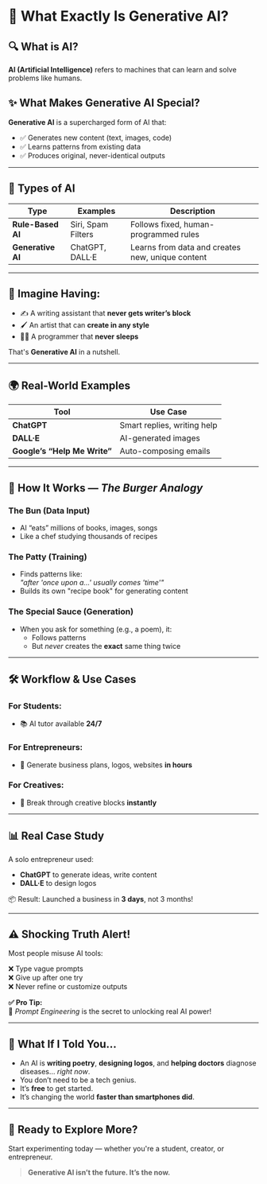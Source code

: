 # 🤖 What Exactly Is Generative AI?

## 🔍 What is AI?  
**AI (Artificial Intelligence)** refers to machines that can learn and solve problems like humans.

## ✨ What Makes Generative AI Special?
**Generative AI** is a supercharged form of AI that:
- ✅ Generates new content (text, images, code)
- ✅ Learns patterns from existing data
- ✅ Produces original, never-identical outputs

---

## 🧠 Types of AI

| Type | Examples | Description |
|------|----------|-------------|
| **Rule-Based AI** | Siri, Spam Filters | Follows fixed, human-programmed rules |
| **Generative AI** | ChatGPT, DALL·E | Learns from data and creates new, unique content |

---

## 🎨 Imagine Having:

- ✍️ A writing assistant that **never gets writer’s block**
- 🖌️ An artist that can **create in any style**
- 👨‍💻 A programmer that **never sleeps**

That's **Generative AI** in a nutshell.

---

## 🌍 Real-World Examples

| Tool | Use Case |
|------|----------|
| **ChatGPT** | Smart replies, writing help |
| **DALL·E** | AI-generated images |
| **Google’s “Help Me Write”** | Auto-composing emails |

---

## 🍔 How It Works — *The Burger Analogy*

### The Bun (Data Input)
- AI “eats” millions of books, images, songs  
- Like a chef studying thousands of recipes

### The Patty (Training)
- Finds patterns like:  
  *"after 'once upon a...' usually comes 'time'"*  
- Builds its own "recipe book" for generating content

### The Special Sauce (Generation)
- When you ask for something (e.g., a poem), it:
  - Follows patterns
  - But *never* creates the **exact** same thing twice

---

## 🛠️ Workflow & Use Cases

### For Students:
- 📚 AI tutor available **24/7**

### For Entrepreneurs:
- 🚀 Generate business plans, logos, websites **in hours**

### For Creatives:
- 🎨 Break through creative blocks **instantly**

---

## 📊 Real Case Study
A solo entrepreneur used:
- **ChatGPT** to generate ideas, write content
- **DALL·E** to design logos

📦 Result: Launched a business in **3 days**, not 3 months!

---

## ⚠️ Shocking Truth Alert!
Most people misuse AI tools:

❌ Type vague prompts  
❌ Give up after one try  
❌ Never refine or customize outputs  

**✅ Pro Tip:**  
🔑 *Prompt Engineering* is the secret to unlocking real AI power!

---

## 🤯 What If I Told You…
- An AI is **writing poetry**, **designing logos**, and **helping doctors** diagnose diseases… *right now*.
- You don’t need to be a tech genius.
- It’s **free** to get started.
- It’s changing the world **faster than smartphones did**.

---

## 📌 Ready to Explore More?
Start experimenting today — whether you're a student, creator, or entrepreneur.

> **Generative AI isn’t the future. It’s the now.**
